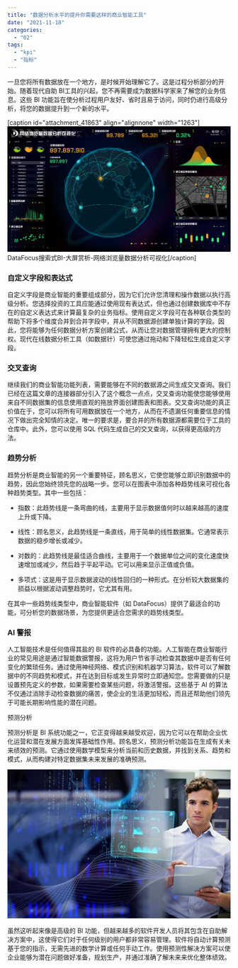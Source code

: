 ```yaml
---
title: "数据分析水平的提升你需要这样的商业智能工具"
date: "2021-11-18"
categories: 
  - "02"
tags: 
  - "kpi"
  - "指标"
---
```


一旦您将所有数据放在一个地方，是时候开始理解它了。这是过程分析部分的开始。随着现代自助 BI工具的兴起，您不再需要成为数据科学家来了解您的业务信息。这些 BI 功能旨在使分析过程用户友好、省时且易于访问，同时仍进行高级分析，将您的数据提升到一个新的水平。

\[caption id="attachment\_41863" align="alignnone" width="1263"\]![DataFocus搜索式BI-大屏赏析-网络浏览量数据分析可视化](images/12-1.png) DataFocus搜索式BI-大屏赏析-网络浏览量数据分析可视化\[/caption\]

### 自定义字段和表达式

自定义字段是商业智能的重要组成部分，因为它们允许您清理和操作数据以执行高级分析。您选择投资的工具应能通过使用现有表达式，但也通过创建数据库中不存在的自定义表达式来计算最复杂的业务指标。使用自定义字段可在各种联合类型的帮助下将多个维度合并到合并字段中，并从不同数据源创建单独计算的字段。因此，您将能够为任何数据分析方案创建公式，从而让您对数据管理拥有更大的控制权。现代在线数据分析工具（如数据针）可使您通过拖动和下降轻松生成自定义字段。

### 交叉查询

继续我们的商业智能功能列表，需要能够在不同的数据源之间生成交叉查询。我们已经在这篇文章的连接器部分引入了这个概念一点点，交叉查询功能使您能够使用来自不同数据集的信息使用直观的拖放界面创建图表和图表。交叉查询功能的真正价值在于，您可以将所有可用数据放在一个地方，从而在不遗漏任何重要信息的情况下做出完全知情的决定。唯一的要求是，要合并的所有数据源都需要位于工具的仓库中。此外，您可以使用 SQL 代码生成自己的交叉查询，以获得更高级的方法。

### 趋势分析

趋势分析是商业智能的另一个重要特征，顾名思义，它使您能够立即识别数据中的趋势，因此您始终领先您的战略一步。您可以在图表中添加各种趋势线来可视化各种趋势类型。其中一些包括：

- 指数：此趋势线是一条弯曲的线，主要用于显示数据值何时以越来越高的速度上升或下降。
    
- 线性：顾名思义，此趋势线是一条直线，用于简单的线性数据集。它通常表示数据的稳步增长或减少。
    
- 对数的：此趋势线是最佳适合曲线，主要用于一个数据单位之间的变化速度快速增加或减少，然后趋于平起平动。它可以用来显示正值或负值。
    
- 多项式：这是用于显示数据波动的线性回归的一种形式。在分析较大数据集的损益以根据波动调整趋势时，它尤其有用。
    

在其中一些趋势线类型中，商业智能软件（如 DataFocus）提供了最适合的功能，可分析您的数据场景，为您提供更适合您需求的趋势线类型。

### AI 警报

人工智能技术是任何值得其盐的 BI 软件的必具备的功能。人工智能在商业智能行业的常见用途是通过智能数据警报，这将为用户节省手动检查其数据中是否有任何变化的繁琐任务。通过使用神经网络、模式识别和机器学习算法，软件可以了解数据中的不同趋势和模式，并在达到目标或发生异常时立即通知您。您需要做的只是设置预先定义的参数，如果需要检查某些问题，将激活警报。这些基于 AI 的算法不仅通过消除手动检查数据的痛苦，使企业的生活更加轻松，而且还帮助他们领先于可能长期影响性能的潜在问题。

预测分析

预测分析是 BI 系统功能之一，它正变得越来越受欢迎，因为它可以在帮助企业优化运营和潜在发展方面发挥基础性作用。顾名思义，预测分析功能旨在生成有关未来绩效的预测。它通过使用数学模型来分析当前和历史数据，并找到关系、趋势和模式，从而构建对特定数据集未来发展的准确预测。

![7923-predictive-513087873-180201-1-srgb](images/7923-predictive-513087873-180201-1-srgb.jpeg)

虽然这听起来像是高级的 BI 功能，但越来越多的软件开发人员将其包含在自助解决方案中，这使得它们对于任何级别的用户都非常容易管理。软件将自动计算预测基于您的指示，无需先进的数学计算或任何手动工作。使用预测性解决方案可以使企业能够为潜在问题做好准备，规划生产，并通过准确了解未来来优化整体绩效。
